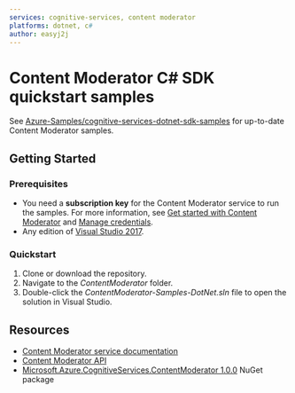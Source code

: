 ```yaml
---
services: cognitive-services, content moderator
platforms: dotnet, c#
author: easyj2j
---
```


# Content Moderator C# SDK quickstart samples

See [Azure-Samples/cognitive-services-dotnet-sdk-samples](https://github.com/Azure-Samples/cognitive-services-dotnet-sdk-samples/tree/master/ContentModerator) for up-to-date Content Moderator samples.

## Getting Started

### Prerequisites

* You need a **subscription key** for the Content Moderator service to run the samples. For more information, see [Get started with Content Moderator](https://docs.microsoft.com/azure/cognitive-services/content-moderator/quick-start#start-with-the-review-tool) and [Manage credentials](https://docs.microsoft.com/azure/cognitive-services/content-moderator/review-tool-user-guide/credentials).
* Any edition of [Visual Studio 2017](https://www.visualstudio.com/downloads/).

### Quickstart

1. Clone or download the repository.
1. Navigate to the *ContentModerator* folder.
1. Double-click the *ContentModerator-Samples-DotNet.sln* file to open the solution in Visual Studio.

## Resources

* [Content Moderator service documentation](https://docs.microsoft.com/azure/cognitive-services/content-moderator/overview)
* [Content Moderator API](https://docs.microsoft.com/azure/cognitive-services/content-moderator/api-reference)
* [Microsoft.Azure.CognitiveServices.ContentModerator 1.0.0](https://www.nuget.org/packages/Microsoft.Azure.CognitiveServices.ContentModerator/1.0.0) NuGet package
